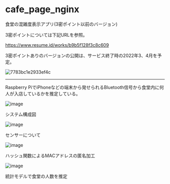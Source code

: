 # cafe_page_nginx
食堂の混雑度表示アプリ(3密ポイント以前のバージョン)

3密ポイントについては下記URLを参照。

https://www.resume.id/works/b9b5f128f3c8c609

3密ポイントありのバージョンの公開は、サービス終了時の2022年3、4月を予定。

![7783bc1e2933ef4c](https://user-images.githubusercontent.com/33394165/152837021-16733d57-fdb0-476b-9f92-90e39c0d67cc.jpg)

---

Raspberry PiでiPhoneなどの端末から発せられるBluetooth信号から食堂内に何人が入店しているかを推定している。

![image](https://user-images.githubusercontent.com/33394165/152838858-948b5ce0-d8da-4bef-aa57-06251dd95d55.png)

システム構成図

![image](https://user-images.githubusercontent.com/33394165/152838888-a1f74884-04b1-4d95-8074-3008234bd25a.png)

センサーについて

![image](https://user-images.githubusercontent.com/33394165/152838917-f9255ccc-1c30-49c3-bbcd-847ad87f06cb.png)

ハッシュ関数によるMACアドレスの匿名加工

![image](https://user-images.githubusercontent.com/33394165/152838993-b0506f4e-97f2-4a3e-9947-73493683cf12.png)

統計モデルで食堂の人数を推定
